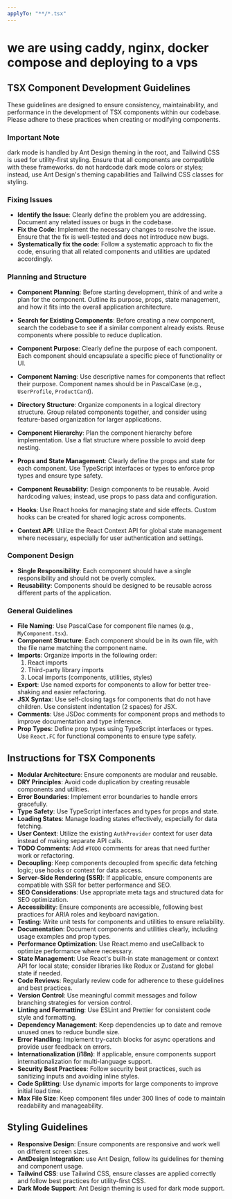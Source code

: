 ```yaml
---
applyTo: "**/*.tsx"
---
```


# we are using caddy, nginx, docker compose and deploying to a vps

## TSX Component Development Guidelines

These guidelines are designed to ensure consistency, maintainability, and performance in the development of TSX components within our codebase. Please adhere to these practices when creating or modifying components.

### Important Note

dark mode is handled by Ant Design theming in the root, and Tailwind CSS is used for utility-first styling. Ensure that all components are compatible with these frameworks. do not hardcode dark mode colors or styles; instead, use Ant Design's theming capabilities and Tailwind CSS classes for styling.

### Fixing Issues

- **Identify the Issue**: Clearly define the problem you are addressing. Document any related issues or bugs in the codebase.
- **Fix the Code**: Implement the necessary changes to resolve the issue. Ensure that the fix is well-tested and does not introduce new bugs.
- **Systematically fix the code**: Follow a systematic approach to fix the code, ensuring that all related components and utilities are updated accordingly.

### Planning and Structure

- **Component Planning**: Before starting development, think of and write a plan for the component. Outline its purpose, props, state management, and how it fits into the overall application architecture.

- **Search for Existing Components**: Before creating a new component, search the codebase to see if a similar component already exists. Reuse components where possible to reduce duplication.

- **Component Purpose**: Clearly define the purpose of each component. Each component should encapsulate a specific piece of functionality or UI.

- **Component Naming**: Use descriptive names for components that reflect their purpose. Component names should be in PascalCase (e.g., `UserProfile`, `ProductCard`).

- **Directory Structure**: Organize components in a logical directory structure. Group related components together, and consider using feature-based organization for larger applications.

- **Component Hierarchy**: Plan the component hierarchy before implementation. Use a flat structure where possible to avoid deep nesting.

- **Props and State Management**: Clearly define the props and state for each component. Use TypeScript interfaces or types to enforce prop types and ensure type safety.

- **Component Reusability**: Design components to be reusable. Avoid hardcoding values; instead, use props to pass data and configuration.

- **Hooks**: Use React hooks for managing state and side effects. Custom hooks can be created for shared logic across components.

- **Context API**: Utilize the React Context API for global state management where necessary, especially for user authentication and settings.

### Component Design

- **Single Responsibility**: Each component should have a single responsibility and should not be overly complex.
- **Reusability**: Components should be designed to be reusable across different parts of the application.

### General Guidelines

- **File Naming**: Use PascalCase for component file names (e.g., `MyComponent.tsx`).
- **Component Structure**: Each component should be in its own file, with the file name matching the component name.
- **Imports**: Organize imports in the following order:
  1. React imports
  2. Third-party library imports
  3. Local imports (components, utilities, styles)
- **Export**: Use named exports for components to allow for better tree-shaking and easier refactoring.
- **JSX Syntax**: Use self-closing tags for components that do not have children. Use consistent indentation (2 spaces) for JSX.
- **Comments**: Use JSDoc comments for component props and methods to improve documentation and type inference.
- **Prop Types**: Define prop types using TypeScript interfaces or types. Use `React.FC` for functional components to ensure type safety.

## Instructions for TSX Components

- **Modular Architecture**: Ensure components are modular and reusable.
- **DRY Principles**: Avoid code duplication by creating reusable components and utilities.
- **Error Boundaries**: Implement error boundaries to handle errors gracefully.
- **Type Safety**: Use TypeScript interfaces and types for props and state.
- **Loading States**: Manage loading states effectively, especially for data fetching.
- **User Context**: Utilize the existing `AuthProvider` context for user data instead of making separate API calls.
- **TODO Comments**: Add `#TODO` comments for areas that need further work or refactoring.
- **Decoupling**: Keep components decoupled from specific data fetching logic; use hooks or context for data access.
- **Server-Side Rendering (SSR)**: If applicable, ensure components are compatible with SSR for better performance and SEO.
- **SEO Considerations**: Use appropriate meta tags and structured data for SEO optimization.
- **Accessibility**: Ensure components are accessible, following best practices for ARIA roles and keyboard navigation.
- **Testing**: Write unit tests for components and utilities to ensure reliability.
- **Documentation**: Document components and utilities clearly, including usage examples and prop types.
- **Performance Optimization**: Use React.memo and useCallback to optimize performance where necessary.
- **State Management**: Use React's built-in state management or context API for local state; consider libraries like Redux or Zustand for global state if needed.
- **Code Reviews**: Regularly review code for adherence to these guidelines and best practices.
- **Version Control**: Use meaningful commit messages and follow branching strategies for version control.
- **Linting and Formatting**: Use ESLint and Prettier for consistent code style and formatting.
- **Dependency Management**: Keep dependencies up to date and remove unused ones to reduce bundle size.
- **Error Handling**: Implement try-catch blocks for async operations and provide user feedback on errors.
- **Internationalization (i18n)**: If applicable, ensure components support internationalization for multi-language support.
- **Security Best Practices**: Follow security best practices, such as sanitizing inputs and avoiding inline styles.
- **Code Splitting**: Use dynamic imports for large components to improve initial load time.
- **Max File Size**: Keep component files under 300 lines of code to maintain readability and manageability.

## Styling Guidelines

- **Responsive Design**: Ensure components are responsive and work well on different screen sizes.
- **AntDesign Integration**: use Ant Design, follow its guidelines for theming and component usage.
- **Tailwind CSS**: use Tailwind CSS, ensure classes are applied correctly and follow best practices for utility-first CSS.
- **Dark Mode Support**: Ant Design theming is used for dark mode support.
